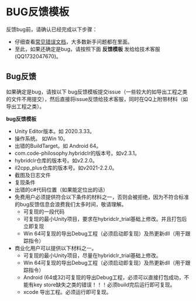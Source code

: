 # BUG反馈模板

反馈bug前，请确认已经完成以下步骤：  
- 仔细查看[常见错误文档](/help/commonerrors.md)，大多数新手问题都在里面。
- 至此，如果还确定是bug，请按照下面 **反馈模板** 发给给技术客服(QQ1732047670)。

## Bug反馈

如果确定是bug，请按以下 bug反馈模板提交issue（一些较大的如导出工程之类的文件不用提交），然后直接将issue反馈给技术客服，同时在QQ上附带材料（如导出工程之类）。

**bug反馈模板**

- Unity Editor版本。如 2020.3.33。
- 操作系统。 如Win 10。
- 出错的BuildTarget。如 Android 64。
- com.code-philosophy.hybridclr的版本号。如v2.3.1。
- hybridclr仓库的版本号。如v2.2.0。
- il2cpp_plus仓库的版本号。如v2021-2.2.0。
- 截图及日志文件
- 复现条件
- 出错的c#代码位置（如果能定位出的话）
- 免费用户必须提供符合以下条件的材料之一，否则会被拒绝，因为不符合标准的bug反馈信息会浪费我们太多时间，敬请理解。
  - 可复现的一段代码
  - 可复现的最小Unity项目，要求在hybridclr_trial基础上修改。并且打包后立即复现
  - Win 64可复现的导出Debug工程（必须启动即复现）及热更新dll（用于跟踪指令）
- 商业化用户可以提供以下材料之一。
  - 可复现的最小Unity项目，尽量在hybridclr_trial基础上修改。
  - Win 64可复现的导出Debug工程（必须启动即复现）及热更新dll（用于跟踪指令）
  - Android (64或32)可复现的导出Debug工程，必须可以直接打包成功，不能有key store缺失之类的错误！！！必须build完后运行即可复现。
  - xcode 导出工程。必须运行即可复现。
